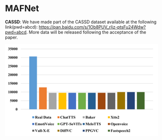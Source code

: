 # MAFNet

__CASSD__: We have made part of the CASSD dataset available at the following link(pwd=abcd): https://pan.baidu.com/s/1Ob8PUV_rIjz-ptsFu24Wdw?pwd=abcd. More data will be released following the acceptance of the paper.<br>

![alt](CASSDdata.png)<br>
